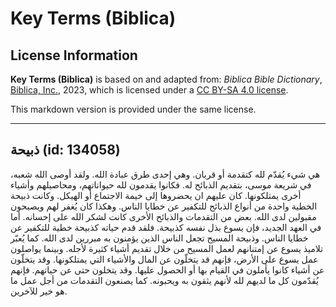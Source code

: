 # Key Terms (Biblica)

## License Information

**Key Terms (Biblica)** is based on and adapted from: _Biblica Bible Dictionary_, [Biblica, Inc.](https://www.biblica.com/), 2023, which is licensed under a [CC BY-SA 4.0 license](https://creativecommons.org/licenses/by-sa/4.0/legalcode.en).

This markdown version is provided under the same license.



--------------------------------

## ذبيحة (id: 134058)

هي شيء يُقدّم لله كتقدمة أو قربان. وهي إحدى طرق عبادة الله. ولقد أوصى الله شعبه، في شريعة موسى، بتقديم الذبائح له. فكانوا يقدمون لله حيواناتهم، ومحاصيلهم وأشياء أخرى يمتلكونها. كان عليهم ان يحضروها إلى خيمة الاجتماع أو الهيكل. وكانت ذبيحة الخطية واحدة من أنواع الذبائح للتكفير عن خطايا الناس. وهكذا كان يُغفر لهم ويصبحون مقبولين لدى الله. بعض من التقدمات والذبائح الأخرى كانت لشكر الله على إحسانه. أما في العهد الجديد، فإن يسوع بذل نفسه كذبيحة. فلقد قدم حياته كذبيحة خطية للتكفير عن خطايا الناس. وذبيحة المسيح تجعل الناس الذين يؤمنون به مبررين لدى الله. كما يُعبّر تلاميذ يسوع عن إمتنانهم لعمل المسيح من خلال تقديم أشياء كثيرة لأجله. وبينما يواصلون عمل يسوع على الأرض، فإنهم قد يتخلّون عن المال والأشياء التي يمتلكونها. وقد يتخلّون عن أشياء كانوا يأملون في القيام بها أو الحصول عليها. وقد يتخلون حتى عن حياتهم. فإنهم يُقدّمون كل ما لديهم لله لأنهم يثقون به ويحبونه. كما يصنعون التقدمات من أجل عمل ما هو خير للآخرين.


